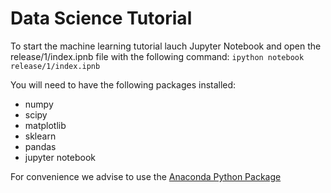 # Data Science Tutorial

To start the machine learning tutorial lauch Jupyter Notebook and open the release/1/index.ipnb file with the following command:
```ipython notebook release/1/index.ipnb```

You will need to have the following packages installed:
* numpy
* scipy
* matplotlib
* sklearn
* pandas
* jupyter notebook

For convenience we advise to use the [Anaconda Python Package](https://www.continuum.io/downloads)
